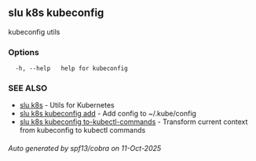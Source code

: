 ## slu k8s kubeconfig

kubeconfig utils

### Options

```
  -h, --help   help for kubeconfig
```

### SEE ALSO

* [slu k8s](slu_k8s.md)	 - Utils for Kubernetes
* [slu k8s kubeconfig add](slu_k8s_kubeconfig_add.md)	 - Add config to ~/.kube/config
* [slu k8s kubeconfig to-kubectl-commands](slu_k8s_kubeconfig_to-kubectl-commands.md)	 - Transform current context from kubeconfig to kubectl commands

###### Auto generated by spf13/cobra on 11-Oct-2025

